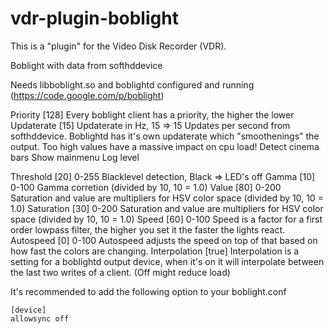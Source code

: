 vdr-plugin-boblight
===================

This is a "plugin" for the Video Disk Recorder (VDR).

Boblight with data from softhddevice

Needs libboblight.so and boblightd configured and running (https://code.google.com/p/boblight)


Priority [128]			Every boblight client has a priority, the higher the lower		
Updaterate [15]			Updaterate in Hz, 15 => 15 Updates per second from softhddevice. Boblightd has it's own updaterate which "smoothenings" the output. Too high values have a massive impact on cpu load!
Detect cinema bars
Show mainmenu
Log level

Threshold [20]			0-255 Blacklevel detection, Black => LED's off
Gamma [10]				0-100 Gamma corretion (divided by 10, 10 = 1.0)
Value [80]				0-200 Saturation and value are multipliers for HSV color space (divided by 10, 10 = 1.0)
Saturation [30]			0-200 Saturation and value are multipliers for HSV color space (divided by 10, 10 = 1.0)
Speed [60]				0-100 Speed is a factor for a first order lowpass filter, the higher you set it the faster the lights react.
Autospeed [0]			0-100 Autospeed adjusts the speed on top of that based on how fast the colors are changing.
Interpolation [true]    Interpolation is a setting for a boblightd output device, 
						when it's on it will interpolate between the last two writes of a client. (Off might reduce load)

It's recommended to add the following option to your boblight.conf
```
[device]
allowsync off
```
